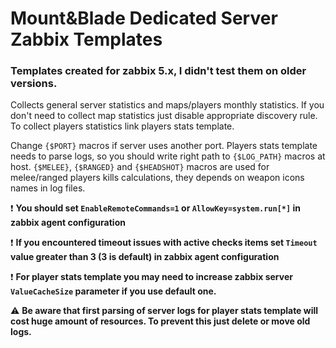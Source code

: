# Mount&Blade Dedicated Server Zabbix Templates
### Templates created for zabbix 5.x, I didn't test them on older versions.
Collects general server statistics and maps/players monthly statistics. 
If you don't need to collect  map statistics just disable appropriate discovery rule.
To collect players statistics link players stats template.

Change `{$PORT}` macros if server uses another port.
Players stats template needs to parse logs, so you should write right path to `{$LOG_PATH}` macros at host. `{$MELEE}`, `{$RANGED}` and `{$HEADSHOT}` macros are used for melee/ranged players kills calculations, they depends on weapon icons names in log files.

:exclamation: **You should set `EnableRemoteCommands=1` or `AllowKey=system.run[*]` in zabbix agent configuration**

:exclamation: **If you encountered timeout issues with active checks items set `Timeout` value greater than 3 (3 is default) in zabbix agent configuration**

:exclamation: **For player stats template you may need to increase zabbix server `ValueCacheSize` parameter if you use default one.**

:warning: **Be aware that first parsing of server logs for player stats template will cost huge amount of resources. To prevent this just delete or move old logs.**
